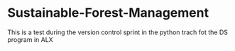 # Sustainable-Forest-Management
This is a test during the version control sprint in the python trach fot the DS program in ALX
